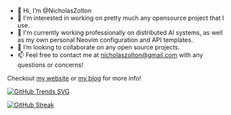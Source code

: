 - 👋 Hi, I’m @NicholasZolton
- 👀 I'm interested in working on pretty much any opensource project that I use.
- 🌱 I'm currently working professionally on distributed AI systems, as well as my own personal Neovim configuration and API templates.
- 💞️ I’m looking to collaborate on any open source projects.
- 📫 Feel free to contact me at nicholaszolton@gmail.com with any questions or concerns!

Checkout [my website](https://nicholaszolton.dev/) or [my blog](https://blog.nicholaszolton.dev/) for more info!

[![GitHub Trends SVG](https://api.githubtrends.io/user/svg/NicholasZolton/langs)](https://githubtrends.io)

[![GitHub Streak](https://streak-stats.demolab.com?user=NicholasZolton&hide_border=true)](https://git.io/streak-stats)
